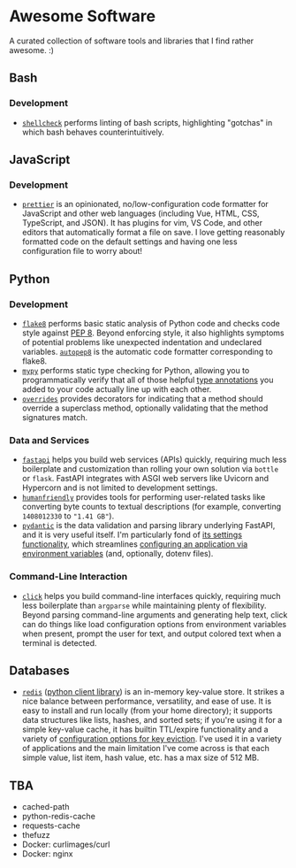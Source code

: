# Awesome Software
A curated collection of software tools and libraries that I find rather awesome. :)

## Bash

### Development

* [`shellcheck`](https://github.com/koalaman/shellcheck) performs linting of bash scripts, highlighting "gotchas" in which bash behaves counterintuitively.

## JavaScript

### Development

* [`prettier`](https://prettier.io) is an opinionated, no/low-configuration code formatter for JavaScript and other web languages (including Vue, HTML, CSS, TypeScript, and JSON).  It has plugins for vim, VS Code, and other editors that automatically format a file on save.  I love getting reasonably formatted code on the default settings and having one less configuration file to worry about!

## Python

### Development

* [`flake8`](https://flake8.pycqa.org/en/latest/) performs basic static analysis of Python code and checks code style against [PEP 8](https://peps.python.org/pep-0008/).  Beyond enforcing style, it also highlights symptoms of potential problems like unexpected indentation and undeclared variables.  [`autopep8`](https://pypi.org/project/autopep8/) is the automatic code formatter corresponding to flake8.
* [`mypy`](https://www.mypy-lang.org/) performs static type checking for Python, allowing you to programmatically verify that all of those helpful [type annotations](https://docs.python.org/3/howto/annotations.html) you added to your code actually line up with each other.
* [`overrides`](https://pypi.org/project/overrides/) provides decorators for indicating that a method should override a superclass method, optionally validating that the method signatures match.

### Data and Services

* [`fastapi`](https://fastapi.tiangolo.com/) helps you build web services (APIs) quickly, requiring much less boilerplate and customization than rolling your own solution via `bottle` or `flask`.  FastAPI integrates with ASGI web servers like Uvicorn and Hypercorn and is not limited to development settings.
* [`humanfriendly`](https://pypi.org/project/humanfriendly/) provides tools for performing user-related tasks like converting byte counts to textual descriptions (for example, converting `1408012330` to `"1.41 GB"`).
* [`pydantic`](https://docs.pydantic.dev/) is the data validation and parsing library underlying FastAPI, and it is very useful itself.  I'm particularly fond of [its settings functionality](https://docs.pydantic.dev/latest/usage/pydantic_settings/), which streamlines [configuring an application via environment variables](https://12factor.net/config) (and, optionally, dotenv files).

### Command-Line Interaction

* [`click`](https://click.palletsprojects.com/) helps you build command-line interfaces quickly, requiring much less boilerplate than `argparse` while maintaining plenty of flexibility.  Beyond parsing command-line arguments and generating help text, click can do things like load configuration options from environment variables when present, prompt the user for text, and output colored text when a terminal is detected.

## Databases

* [`redis`](https://redis.io/docs/getting-started/) ([python client library](https://github.com/redis/redis-py)) is an in-memory key-value store.  It strikes a nice balance between performance, versatility, and ease of use.  It is easy to install and run locally (from your home directory); it supports data structures like lists, hashes, and sorted sets; if you're using it for a simple key-value cache, it has builtin TTL/expire functionality and a variety of [configuration options for key eviction](https://redis.io/docs/reference/eviction/).  I've used it in a variety of applications and the main limitation I've come across is that each simple value, list item, hash value, etc. has a max size of 512 MB.

## TBA
* cached-path
* python-redis-cache
* requests-cache
* thefuzz
* Docker: curlimages/curl
* Docker: nginx
